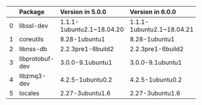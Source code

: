 <!-- markdown-link-check-disable -->

|    | Package         | Version in 5.0.0          | Version in 6.0.0          | Status   |
|---:|:----------------|:--------------------------|:--------------------------|:---------|
|  0 | libssl-dev      | 1.1.1-1ubuntu2.1~18.04.20 | 1.1.1-1ubuntu2.1~18.04.21 | UPDATED  |
|  1 | coreutils       | 8.28-1ubuntu1             | 8.28-1ubuntu1             |          |
|  2 | libnss-db       | 2.2.3pre1-6build2         | 2.2.3pre1-6build2         |          |
|  3 | libprotobuf-dev | 3.0.0-9.1ubuntu1          | 3.0.0-9.1ubuntu1          |          |
|  4 | libzmq3-dev     | 4.2.5-1ubuntu0.2          | 4.2.5-1ubuntu0.2          |          |
|  5 | locales         | 2.27-3ubuntu1.6           | 2.27-3ubuntu1.6           |          |